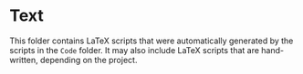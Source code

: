 # Text

This folder contains LaTeX scripts that were automatically generated by the scripts in the ```Code``` folder.
It may also include LaTeX scripts that are hand-written, depending on the project. 